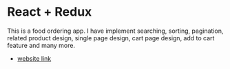 # React + Redux
This is a food ordering app. I have implement searching, sorting, pagination,  related product design, single page design, cart page design, add to cart feature and many more.

- [website link](https://pizza-burger-shop.netlify.app/) 

